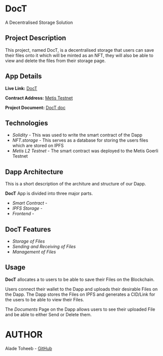 # DocT
A Decentralised Storage Solution

## Project Description 

This project, named DocT, is a decentralised storage that users can save their files onto it which will be minted as an NFT, they will also be able to view and delete the files from their storage page.

## App Details

**Live Link:** [DocT](https://doc-t.netlify.app/)

**Contract Address:** [Metis Testnet](https://goerli.explorer.metisdevops.link/address/0xA25B88E9619dfe41c89b7371844A658e7a2b6C55/transactions) 

**Project Document:** [DocT doc](https://docs.google.com/document/d/1PZNGMLH1LwMR4Wz76iOWqeXo1l1QsUwTRAzNrW43jgQ/edit?usp=drivesdk)
## Technologies

* *Solidity* - This was used to write the smart contract of the Dapp
* *NFT.storage* - This serves as a database for storing the users files which are stored on IPFS
* *Metis L2 Testnet* - The smart contract was deployed to the Metis Goerli Testnet 

## Dapp Architecture

This is a short description of the architure and structure of our Dapp. 

**DocT** App is divided into three major parts.
* *Smart Contract* - 
* *IPFS Storage* - 
* *Frontend* - 

## DocT Features 

* *Storage of Files*
* *Sending and Receiving of Files*
* *Management of Files*

## Usage

**DocT** allocates a to users to be able to save their Files on the Blockchain. 
 
Users connect their wallet to the Dapp and uploads their desirable Files on the Dapp. The Dapp stores the Files on IPFS and generates a CID/Link for the users to be able to view their Files. 

The *Documents* Page on the Dapp allows users to see their uploaded File and be able to either Send or Delete them.

# AUTHOR

Alade Toheeb - [GitHub](https://github.com/Horlarmmy)
